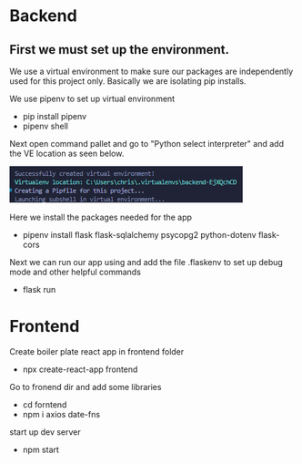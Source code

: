 # Backend
## First we must set up the environment. 

We use a virtual environment to make sure our packages are independently used for this project only. Basically we are isolating pip installs.

We use pipenv to set up virtual environment
 - pip install pipenv
 - pipenv shell

Next open command pallet and go to "Python select interpreter" and add the VE location as seen below.

![Alt text](image.png) 

Here we install the packages needed for the app
 - pipenv install flask flask-sqlalchemy psycopg2 python-dotenv flask-cors

Next we can run our app using and add the file .flaskenv to set up debug mode and other helpful commands
 - flask run

# Frontend

Create boiler plate react app in frontend folder

- npx create-react-app frontend

Go to fronend dir and add some libraries
- cd forntend
- npm i axios date-fns

start up dev server
- npm start

